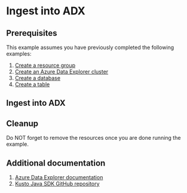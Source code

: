
# Ingest into ADX

## Prerequisites

This example assumes you have previously completed the following examples:

1. [Create a resource group](../../group/create/README.md)
1. [Create an Azure Data Explorer cluster](../create/README.md)
1. [Create a database](../create-database/README.md)
1. [Create a table](../create-table/README.md)

## Ingest into ADX

<!-- workflow.include(../create-table/README.md) -->

## Cleanup

Do NOT forget to remove the resources once you are done running the example.

## Additional documentation

1. [Azure Data Explorer documentation](https://docs.microsoft.com/azure/data-explorer/README.md)
1. [Kusto Java SDK GitHub repository](https://github.com/Azure/azure-kusto-java)
